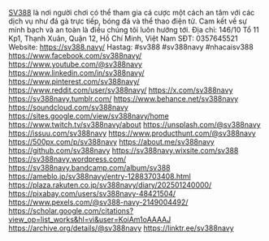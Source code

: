 <a href="https://sv388.navy/">SV388</a> là nơi người chơi có thể tham gia cá cược một cách an tâm với các dịch vụ như đá gà trực tiếp, bóng đá và thể thao điện tử. Cam kết về sự minh bạch và an toàn là điều chúng tôi luôn hướng tới.
Địa chỉ: 146/10 Tổ 11 Kp1, Thạnh Xuân, Quận 12, Hồ Chí Minh, Việt Nam
SĐT: 0357645521
Website: https://sv388.navy/
Hastag: #sv388 #sv388navy #nhacaisv388
https://www.facebook.com/sv388navy/
https://www.youtube.com/@sv388navy
https://www.linkedin.com/in/sv388navy/
https://www.pinterest.com/sv388navy/
https://www.reddit.com/user/sv388navy/
https://x.com/sv388navy
https://sv388navy.tumblr.com/
https://www.behance.net/sv388navy
https://soundcloud.com/sv388navy
https://sites.google.com/view/sv388navy/home
https://www.twitch.tv/sv388navy/about
https://unsplash.com/@sv388navy
https://issuu.com/sv388navy
https://www.producthunt.com/@sv388navy
https://500px.com/p/sv388navy
https://about.me/sv388navy
https://github.com/sv388navy
https://sv388navy.wixsite.com/sv388
https://sv388navy.wordpress.com/
https://sv388navy.bandcamp.com/album/sv388
https://ameblo.jp/sv388navy/entry-12883703408.html
https://plaza.rakuten.co.jp/sv388navy/diary/202501240000/
https://pixabay.com/users/sv388navy-48421504/
https://www.pexels.com/@sv388-navy-2149004492/
https://scholar.google.com/citations?view_op=list_works&hl=vi&user=KoiAm1oAAAAJ
https://archive.org/details/@sv388navy
https://linktr.ee/sv388navy